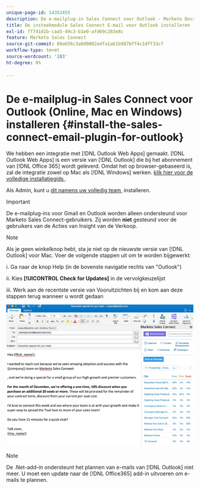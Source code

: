 ```yaml
---
unique-page-id: 14352455
description: De e-mailplug-in Sales Connect voor Outlook - Marketo Docs - Productdocumentatie installeren
title: De insteekmodule Sales Connect E-mail voor Outlook installeren
exl-id: ff741d1b-caa5-49c3-b1e0-afd69c283e8c
feature: Marketo Sales Connect
source-git-commit: 09a656c3a0d0002edfa1a61b987bff4c1dff33cf
workflow-type: tm+mt
source-wordcount: '183'
ht-degree: 0%

---
```


# De e-mailplug-in Sales Connect voor Outlook (Online, Mac en Windows) installeren {#install-the-sales-connect-email-plugin-for-outlook}

We hebben een integratie met [!DNL Outlook Web Apps] gemaakt. [!DNL Outlook Web Apps] is een versie van [!DNL Outlook] die bij het abonnement van [!DNL Office 365] wordt geleverd. Omdat het op browser-gebaseerd is, zal de integratie zowel op Mac als [!DNL Windows] werken. [&#x200B; klik hier voor de volledige installatiegids &#x200B;](https://s3.amazonaws.com/tout-user-store/outlook-mac/assets/install_tout_add-in_outlook_mac.pdf).

Als Admin, kunt u [&#x200B; dit namens uw volledig team &#x200B;](https://docs.microsoft.com/en-us/office365/admin/manage/manage-deployment-of-add-ins?view=o365-worldwide) installeren.

>[!IMPORTANT]
>
>De e-mailplug-ins voor Gmail en Outlook worden alleen ondersteund voor Marketo Sales Connect-gebruikers. Zij worden **niet** gesteund voor de gebruikers van de Acties van Insight van de Verkoop.

>[!NOTE]
>
>Als je geen winkelknop hebt, sta je niet op de nieuwste versie van [!DNL Outlook] voor Mac. Voer de volgende stappen uit om te worden bijgewerkt:
>
>i. Ga naar de knop Help (in de bovenste navigatie rechts van &quot;Outlook&quot;)
>
>ii. Kies **[!UICONTROL Check for Updates]** in de vervolgkeuzelijst
>
>iii. Werk aan de recentste versie van Vooruitzichten bij en kom aan deze stappen terug wanneer u wordt gedaan

![](assets/install-the-sales-connect-email-plugin-for-outlook-1.png)

>[!NOTE]
>
>De .Net-add-in ondersteunt het plannen van e-mails van [!DNL Outlook] niet meer. U moet een update naar de [!DNL Office365] add-in uitvoeren om e-mails te plannen.
